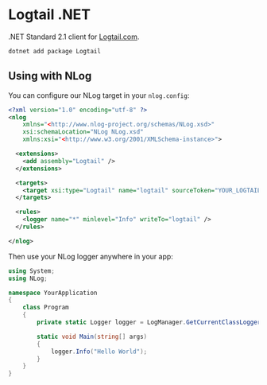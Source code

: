 # Logtail .NET

.NET Standard 2.1 client for [Logtail.com](https://logtail.com).

```bash
dotnet add package Logtail
```

## Using with NLog

You can configure our NLog target in your `nlog.config`:

```xml
<?xml version="1.0" encoding="utf-8" ?>
<nlog
    xmlns="<http://www.nlog-project.org/schemas/NLog.xsd>"
    xsi:schemaLocation="NLog NLog.xsd"
    xmlns:xsi="<http://www.w3.org/2001/XMLSchema-instance>">

  <extensions>
    <add assembly="Logtail" />
  </extensions>

  <targets>
    <target xsi:type="Logtail" name="logtail" sourceToken="YOUR_LOGTAIL_SOURCE_TOKEN"/>
  </targets>

  <rules>
    <logger name="*" minlevel="Info" writeTo="logtail" />
  </rules>

</nlog>
```

Then use your NLog logger anywhere in your app:

```csharp
using System;
using NLog;

namespace YourApplication
{
    class Program
    {
        private static Logger logger = LogManager.GetCurrentClassLogger();

        static void Main(string[] args)
        {
            logger.Info("Hello World");
        }
    }
}
```
